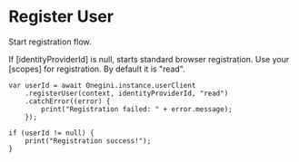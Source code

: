 
# Register User

Start registration flow.
  
If [identityProviderId] is null, starts standard browser registration.
Use your [scopes] for registration. By default it is "read".

    var userId = await Onegini.instance.userClient
        .registerUser(context, identityProviderId, "read")
        .catchError((error) {
            print("Registration failed: " + error.message);
        });

    if (userId != null) {
        print("Registration success!");
    }
